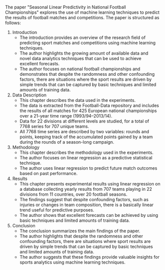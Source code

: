The paper "Seasonal Linear Predictivity in National Football Championships" explores the use of machine learning techniques to predict the results of football matches and competitions. The paper is structured as follows: 
1. Introduction 
	- The introduction provides an overview of the research field of predicting sport matches and competitions using machine learning techniques. 
	- The author highlights the growing amount of available data and novel data analytics techniques that can be used to achieve excellent forecasts. 
	- The author focuses on national football championships and demonstrates that despite the randomness and other confounding factors, there are situations where the sport results are driven by simple trends that can be captured by basic techniques and limited amounts of training data. 
1. Data Description
	- This chapter describes the data used in the experiments. 
	- The data is extracted from the Football-Data repository and includes the results of all matches for 425 European national championships over a 21-year time range (1993/94–2013/14). 
	- Data for 22 divisions at different levels are studied, for a total of 7768 series for 707 unique teams. 
	- All 7768 time series are described by two variables: rounds and points, keeping track of the accumulated points gained by a team during the rounds of a season-long campaign. 
1. Methodology 
	- This chapter describes the methodology used in the experiments. 
	- The author focuses on linear regression as a predictive statistical technique. 
	- The author uses linear regression to predict future match outcomes based on past performance. 
1. Results 
	- This chapter presents experimental results using linear regression on a database collecting yearly results from 707 teams playing in 22 divisions from 11 countries, over 20 football seasons. 
	- The findings suggest that despite confounding factors, such as injuries or changes in team composition, there is a basically linear trend useful for predictive purposes. 
	- The author shows that excellent forecasts can be achieved by using basic techniques and limited amounts of training data. 
1. Conclusion 
	- The conclusion summarizes the main findings of the paper. 
	- The author highlights that despite the randomness and other confounding factors, there are situations where sport results are driven by simple trends that can be captured by basic techniques and limited amounts of training data. 
	- The author suggests that these findings provide valuable insights for sports analytics using machine learning techniques.